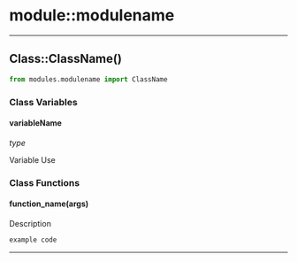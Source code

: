 # module::modulename
---
## Class::ClassName()
```python
from modules.modulename import ClassName
```
### Class Variables

#### variableName
*type*

Variable Use

### Class Functions

#### function_name(args)

Description

```python
example code
```

---

